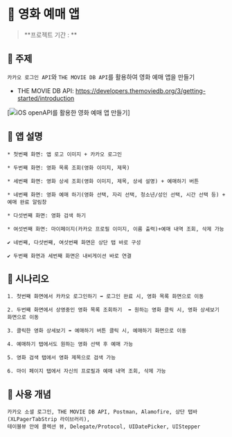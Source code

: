 # 🍿 영화 예매 앱

> **프로젝트 기간 : **  

## 📌 주제

 `카카오 로그인 API`와 `THE MOVIE DB API`를 활용하여 영화 예매 앱을 만들기

- THE MOVIE DB API: https://developers.themoviedb.org/3/getting-started/introduction

 [![iOS openAPI를 활용한 영화 예매 앱 만들기](https://img.youtube.com/vi/22Nghvu3FfA/0.jpg)]

## 📌 앱 설명
 ```
* 첫번째 화면: 앱 로고 이미지 + 카카오 로그인 

* 두번째 화면: 영화 목록 조회(영화 이미지, 제목)

* 세번째 화면: 영화 상세 조회(영화 이미지, 제목, 상세 설명) + 예매하기 버튼

* 네번째 화면: 영화 예매 하기(영화 선택, 자리 선택, 청소년/성인 선택, 시간 선택 등) + 예매 완료 알림창

* 다섯번째 화면: 영화 검색 하기

* 여섯번째 화면: 마이페이지(카카오 프로필 이미지, 이름 출력)+예매 내역 조회, 삭제 가능

✔️ 네번째, 다섯번째, 여섯번째 화면은 상단 탭 바로 구성

✔️ 두번째 화면과 세번째 화면은 내비게이션 바로 연결
 ```
 

## 📌 시나리오
 ```
1. 첫번째 화면에서 카카오 로그인하기 ➡️ 로그인 완료 시, 영화 목록 화면으로 이동

2. 두번째 화면에서 상영중인 영화 목록 조회하기  ➡️ 원하는 영화 클릭 시, 영화 상세보기 화면으로 이동
 
3. 클릭한 영화 상세보기 ➡️ 예매하기 버튼 클릭 시, 예매하기 화면으로 이동

4. 예매하기 탭에서도 원하는 영화 선택 후 예매 가능

5. 영화 검색 탭에서 영화 제목으로 검색 가능

6. 마이 페이지 탭에서 자신의 프로필과 예매 내역 조회, 삭제 가능
 ```

## 📌 사용 개념
 ```
 카카오 소셜 로그인, THE MOVIE DB API, Postman, Alamofire, 상단 탭바(XLPagerTabStrip 라이브러리), 
 테이블뷰 안에 콜렉션 뷰, Delegate/Protocol, UIDatePicker, UIStepper
 ```

